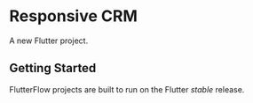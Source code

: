 # Responsive CRM

A new Flutter project.

## Getting Started

FlutterFlow projects are built to run on the Flutter _stable_ release.
